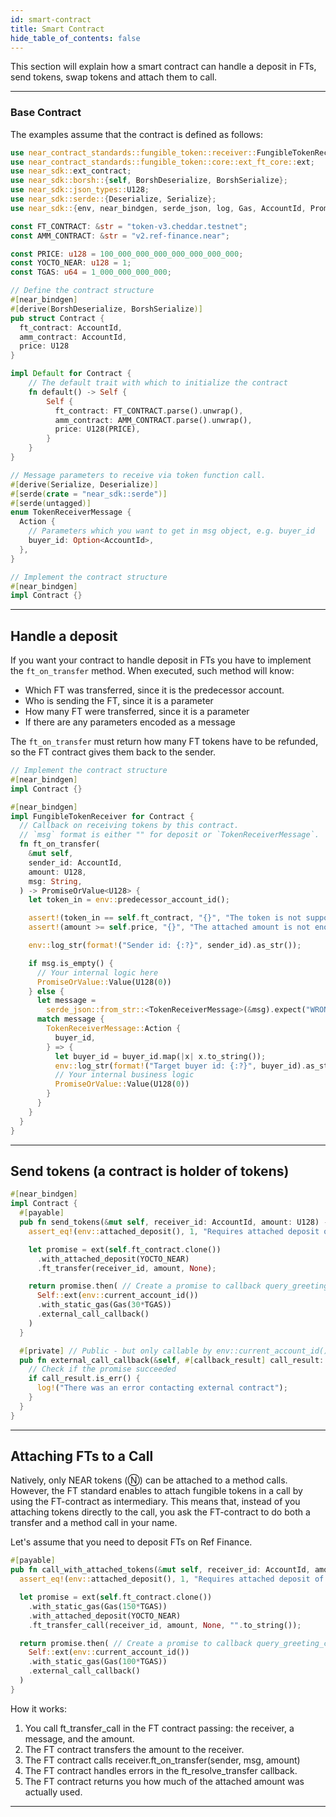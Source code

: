 ```yaml
---
id: smart-contract
title: Smart Contract
hide_table_of_contents: false
---
```


This section will explain how a smart contract can handle a deposit in FTs, send tokens, swap tokens and attach them to call.

---

### Base Contract

The examples assume that the contract is defined as follows:

```rust
use near_contract_standards::fungible_token::receiver::FungibleTokenReceiver;
use near_contract_standards::fungible_token::core::ext_ft_core::ext;
use near_sdk::ext_contract;
use near_sdk::borsh::{self, BorshDeserialize, BorshSerialize};
use near_sdk::json_types::U128;
use near_sdk::serde::{Deserialize, Serialize};
use near_sdk::{env, near_bindgen, serde_json, log, Gas, AccountId, Promise, PromiseOrValue, PromiseError};

const FT_CONTRACT: &str = "token-v3.cheddar.testnet";
const AMM_CONTRACT: &str = "v2.ref-finance.near";

const PRICE: u128 = 100_000_000_000_000_000_000_000;
const YOCTO_NEAR: u128 = 1;
const TGAS: u64 = 1_000_000_000_000;

// Define the contract structure
#[near_bindgen]
#[derive(BorshDeserialize, BorshSerialize)]
pub struct Contract {
  ft_contract: AccountId,
  amm_contract: AccountId,
  price: U128
}

impl Default for Contract {
    // The default trait with which to initialize the contract
    fn default() -> Self {
        Self {
          ft_contract: FT_CONTRACT.parse().unwrap(),
          amm_contract: AMM_CONTRACT.parse().unwrap(),
          price: U128(PRICE),
        }
    }
}

// Message parameters to receive via token function call.
#[derive(Serialize, Deserialize)]
#[serde(crate = "near_sdk::serde")]
#[serde(untagged)]
enum TokenReceiverMessage {
  Action {
    // Parameters which you want to get in msg object, e.g. buyer_id
    buyer_id: Option<AccountId>,
  },
}

// Implement the contract structure
#[near_bindgen]
impl Contract {}
```

---

## Handle a deposit

If you want your contract to handle deposit in FTs you have to implement the `ft_on_transfer` method. When executed, such method will know:

- Which FT was transferred, since it is the predecessor account.
- Who is sending the FT, since it is a parameter
- How many FT were transferred, since it is a parameter
- If there are any parameters encoded as a message

The `ft_on_transfer` must return how many FT tokens have to be refunded, so the FT contract gives them back to the sender.

```rust
// Implement the contract structure
#[near_bindgen]
impl Contract {}

#[near_bindgen]
impl FungibleTokenReceiver for Contract {
  // Callback on receiving tokens by this contract.
  // `msg` format is either "" for deposit or `TokenReceiverMessage`.
  fn ft_on_transfer(
    &mut self,
    sender_id: AccountId,
    amount: U128,
    msg: String,
  ) -> PromiseOrValue<U128> {
    let token_in = env::predecessor_account_id();

    assert!(token_in == self.ft_contract, "{}", "The token is not supported");
    assert!(amount >= self.price, "{}", "The attached amount is not enough");

    env::log_str(format!("Sender id: {:?}", sender_id).as_str());

    if msg.is_empty() {
      // Your internal logic here
      PromiseOrValue::Value(U128(0))
    } else {
      let message =
        serde_json::from_str::<TokenReceiverMessage>(&msg).expect("WRONG_MSG_FORMAT");
      match message {
        TokenReceiverMessage::Action {
          buyer_id,
        } => {
          let buyer_id = buyer_id.map(|x| x.to_string());
          env::log_str(format!("Target buyer id: {:?}", buyer_id).as_str());
          // Your internal business logic
          PromiseOrValue::Value(U128(0))
        }
      }
    }
  }
}
```

---

## Send tokens (a contract is holder of tokens)

```rust
#[near_bindgen]
impl Contract {
  #[payable]
  pub fn send_tokens(&mut self, receiver_id: AccountId, amount: U128) -> Promise {
    assert_eq!(env::attached_deposit(), 1, "Requires attached deposit of exactly 1 yoctoNEAR");

    let promise = ext(self.ft_contract.clone())
      .with_attached_deposit(YOCTO_NEAR)
      .ft_transfer(receiver_id, amount, None);

    return promise.then( // Create a promise to callback query_greeting_callback
      Self::ext(env::current_account_id())
      .with_static_gas(Gas(30*TGAS))
      .external_call_callback()
    )
  }

  #[private] // Public - but only callable by env::current_account_id()
  pub fn external_call_callback(&self, #[callback_result] call_result: Result<(), PromiseError>) {
    // Check if the promise succeeded
    if call_result.is_err() {
      log!("There was an error contacting external contract");
    }
  }
}
```

---

## Attaching FTs to a Call

Natively, only NEAR tokens (Ⓝ) can be attached to a method calls. However, the FT standard enables to attach fungible tokens in a call by using the FT-contract as intermediary. This means that, instead of you attaching tokens directly to the call, you ask the FT-contract to do both a transfer and a method call in your name.

Let's assume that you need to deposit FTs on Ref Finance.

```rust
#[payable]
pub fn call_with_attached_tokens(&mut self, receiver_id: AccountId, amount: U128) -> Promise {
  assert_eq!(env::attached_deposit(), 1, "Requires attached deposit of exactly 1 yoctoNEAR");

  let promise = ext(self.ft_contract.clone())
    .with_static_gas(Gas(150*TGAS))
    .with_attached_deposit(YOCTO_NEAR)
    .ft_transfer_call(receiver_id, amount, None, "".to_string());

  return promise.then( // Create a promise to callback query_greeting_callback
    Self::ext(env::current_account_id())
    .with_static_gas(Gas(100*TGAS))
    .external_call_callback()
  )
}
```

How it works:

1. You call ft_transfer_call in the FT contract passing: the receiver, a message, and the amount.
2. The FT contract transfers the amount to the receiver.
3. The FT contract calls receiver.ft_on_transfer(sender, msg, amount)
4. The FT contract handles errors in the ft_resolve_transfer callback.
5. The FT contract returns you how much of the attached amount was actually used.

---